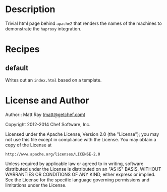 Description
===========
Trivial html page behind `apache2` that renders the names of the machines to demonstrate the `haproxy` integration.

Recipes
=======
default
-------
Writes out an `index.html` based on a template.

License and Author
==================

Author:: Matt Ray (<matt@getchef.com>)

Copyright 2012-2014 Chef Software, Inc.

Licensed under the Apache License, Version 2.0 (the "License");
you may not use this file except in compliance with the License.
You may obtain a copy of the License at

    http://www.apache.org/licenses/LICENSE-2.0

Unless required by applicable law or agreed to in writing, software
distributed under the License is distributed on an "AS IS" BASIS,
WITHOUT WARRANTIES OR CONDITIONS OF ANY KIND, either express or implied.
See the License for the specific language governing permissions and
limitations under the License.
